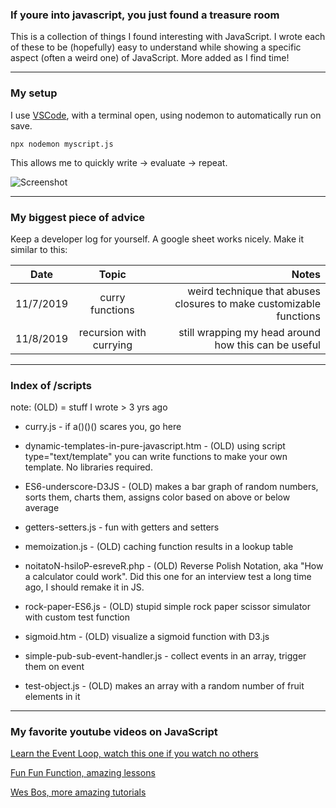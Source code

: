 ### If youre into javascript, you just found a treasure room

This is a collection of things I found interesting with JavaScript. I wrote each of these to be (hopefully) easy to understand while showing a specific aspect (often a weird one) of JavaScript. More added as I find time!

---

### My setup

I use [VSCode](https://code.visualstudio.com/), with a terminal open, using nodemon to automatically run on save.

```npx nodemon myscript.js```

This allows me to quickly write -> evaluate -> repeat.

![Screenshot](https://github.com/JasonLough/fun-with-javascript/blob/master/screenshot.png?raw=true "Screenshot")

---

### My biggest piece of advice

Keep a developer log for yourself. A google sheet works nicely. Make it similar to this: 

| Date           | Topic                        | Notes                                                               |
| -------------- |:----------------------------:| -------------------------------------------------------------------:|
| 11/7/2019      | curry functions              | weird technique that abuses closures to make customizable functions |
| 11/8/2019      | recursion with currying      |   still wrapping my head around how this can be useful              |


---

### Index of /scripts 

note: (OLD) = stuff I wrote > 3 yrs ago

* curry.js - if a()()() scares you, go here

* dynamic-templates-in-pure-javascript.htm - (OLD) using script type="text/template" you can write functions to make your own template. No libraries required.

* ES6-underscore-D3JS - (OLD) makes a bar graph of random numbers, sorts them, charts them, assigns color based on above or below average

* getters-setters.js - fun with getters and setters

* memoization.js - (OLD) caching function results in a lookup table

* noitatoN-hsiloP-esreveR.php - (OLD) Reverse Polish Notation, aka "How a calculator could work". Did this one for an interview test a long time ago, I should remake it in JS.

* rock-paper-ES6.js - (OLD) stupid simple rock paper scissor simulator with custom test function

* sigmoid.htm - (OLD) visualize a sigmoid function with D3.js

* simple-pub-sub-event-handler.js - collect events in an array, trigger them on event

* test-object.js - (OLD) makes an array with a random number of fruit elements in it

---

### My favorite youtube videos on JavaScript

[Learn the Event Loop, watch this one if you watch no others](https://www.youtube.com/watch?v=8aGhZQkoFbQ&t=4s)

[Fun Fun Function, amazing lessons](https://www.youtube.com/channel/UCO1cgjhGzsSYb1rsB4bFe4Q)

[Wes Bos, more amazing tutorials](https://www.youtube.com/channel/UCoebwHSTvwalADTJhps0emA)

